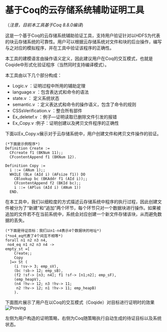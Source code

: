 # 基于Coq的云存储系统辅助证明工具

（*注意，目前本工具基于Coq 8.8.0编译*)

这是一个基于Coq的云存储系统辅助验证工具，支持用户验证针对以HDFS为代表的块云存储系统的可靠性。用户可以根据云存储系统对文件和块的后台操作，编写与之对应的模拟程序，并在工具中验证该程序的正确性。

本工具的建模语言由操作语义定义，因此建议用户在Coq的交互模式，也就是Coqide中形式化验证程序（当然同时支持编译模式）。

本工具由以下几个部分构成：

- Logic.v      ：证明过程中所用的辅助定理
- language.v   ：包含表达式和命令的语法
- state.v       ： 定义系统状态
- semantic.v  ：定义表达式和命令的操作语义，包含了命令的规则
- CSSsVerification.v  ：整合所有部件
- Ex_deletef.v  ：例子—证明读取已删除文件引发的报错
- Ex_Copy.v :例子：证明创建以及拷贝文件程序的正确性

下面以Ex_Copy.v展示对于云存储系统中，用户创建文件和拷贝文件操作的验证。

```Coq
(*下面是示例程序*)
Definition Create :=
  CFcreate f1 (BKNum 11);;
  CFcontentAppend f1 (BKNum 12).

Definition Copy :=
  i ::= (ANum 1);;
  WHILE (BLe (AId i) (AFsize f1)) DO
    CBlookup bc (BKAddr f1 (AId i));;
    CFcontentAppend f2 (BKId bc);;
    i ::= (APlus (AId i) (ANum 1))
  END.
```

在本工具中，我们以细粒度的方式描述云存储系统中程序的执行过程，因此创建文件被分为了“新建”和“追加”两个环节，每个环节只对一个数据块进行操作。如果被追加的文件若不在当前系统中，系统会对应创建一个新文件存储该块，从而避免数据的丢失。

```Coq
(*下面是待证目标：我们以n1-n4表示4个数据块的地址*)
(*no4_eq代表了4个间互不相等*)
forall n1 n2 n3 n4,
 no4_eq n1 n2 n3 n4 ->
empty_st =[
    Create;;
    Copy 
  ]=> St (
    (i !sv-> 3; emp_sV),
    (bc !sb-> 12; emp_sB),
    (f2 !sf-> [n3; n4]; f1 !sf-> [n1;n2]; emp_sF),
    (emp_heapV),
    (n4 !hv-> 12; n3 !hv-> 11; 
     n2 !hv-> 12; n1 !hv-> 11; emp_heapB)
    ).
```
下面图片展示了用户在以Coq的交互模式（Coqide）对目标进行证明时的效果![Proving](https://github.com/BinksZhang/HDFS-Verification-assistant/blob/master/Proving.png)

左侧为用户构造的证明策略，右侧为Coq随策略执行自动生成的待证目标以及系统状态。

